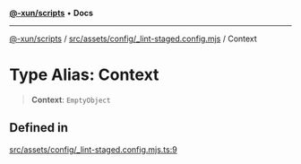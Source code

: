 [**@-xun/scripts**](../../../../../README.md) • **Docs**

***

[@-xun/scripts](../../../../../README.md) / [src/assets/config/\_lint-staged.config.mjs](../README.md) / Context

# Type Alias: Context

> **Context**: `EmptyObject`

## Defined in

[src/assets/config/\_lint-staged.config.mjs.ts:9](https://github.com/Xunnamius/xscripts/blob/86b76a595de7a0bbf273ef7bb201d4c62f5e3d77/src/assets/config/_lint-staged.config.mjs.ts#L9)
